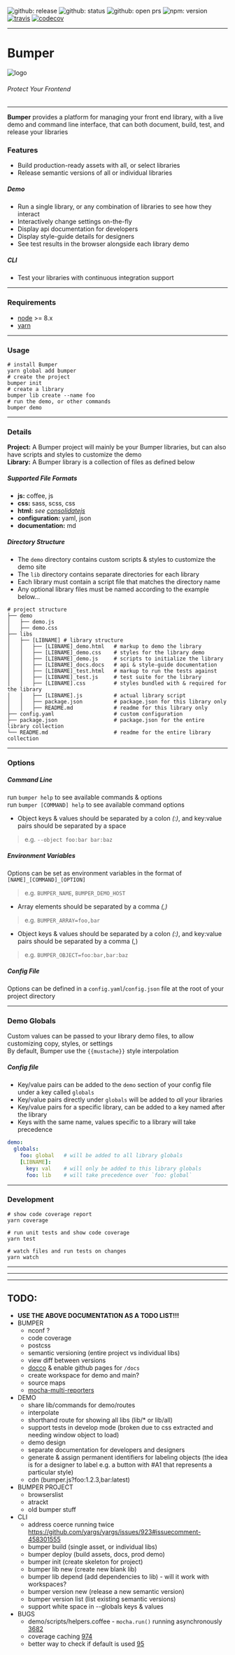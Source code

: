 <!--- topics: api build demo deploy documentation frontend release styleguide test -->
![github: release](https://badgen.net/github/release/brewster1134/bumper)
![github: status](https://badgen.net/github/status/brewster1134/bumper)
![github: open prs](https://badgen.net/github/open-prs/brewster1134/bumper)
![npm: version](https://badgen.net/npm/v/bumper)
[![travis](https://travis-ci.com/brewster1134/bumper.svg?branch=express)](https://travis-ci.com/brewster1134/bumper)
[![codecov](https://codecov.io/gh/brewster1134/bumper/branch/express/graph/badge.svg)](https://codecov.io/gh/brewster1134/bumper)

---
# Bumper
![logo](https://github.com/brewster1134/bumper/blob/express/demo/images/favicon/apple-icon.png?raw=true)
###### Protect Your Frontend

---
**Bumper** provides a platform for managing your front end library, with a live demo and command line interface, that can both document, build, test, and release your libraries
### Features
* Build production-ready assets with all, or select libraries
* Release semantic versions of all or individual libraries

##### Demo
* Run a single library, or any combination of libraries to see how they interact
* Interactively change settings on-the-fly
* Display api documentation for developers
* Display style-guide details for designers
* See test results in the browser alongside each library demo

##### CLI
* Test your libraries with continuous integration support

---
### Requirements
* [node](nodejs.org) >= 8.x
* [yarn](yarnpkg.com)

---
### Usage
```shell
# install Bumper
yarn global add bumper
# create the project
bumper init
# create a library
bumper lib create --name foo
# run the demo, or other commands
bumper demo
```
    
---
### Details

**Project:** A Bumper project will mainly be your Bumper libraries, but can also have scripts and styles to customize the demo  
**Library:** A Bumper library is a collection of files as defined below

##### Supported File Formats
* **js:** coffee, js
* **css:** sass, scss, css
* **html:** _see [consolidatejs](github.com/tj/consolidate.js#supported-template-engines)_
* **configuration:** yaml, json
* **documentation:** md

##### Directory Structure
* The `demo` directory contains custom scripts & styles to customize the demo site
* The `lib` directory contains separate directories for each library
* Each library must contain a script file that matches the directory name
* Any optional library files must be named according to the example below...

```shell
# project structure
├── demo
│   ├── demo.js
│   ├── demo.css
├── libs
│   ├── [LIBNAME] # library structure
│   │   ├── [LIBNAME]_demo.html   # markup to demo the library
│   │   ├── [LIBNAME]_demo.css    # styles for the library demo
│   │   ├── [LIBNAME]_demo.js     # scripts to initialize the library
│   │   ├── [LIBNAME]_docs.docs   # api & style-guide documentation
│   │   ├── [LIBNAME]_test.html   # markup to run the tests against
│   │   ├── [LIBNAME]_test.js     # test suite for the library
│   │   ├── [LIBNAME].css         # styles bundled with & required for the library
│   │   ├── [LIBNAME].js          # actual library script
│   │   ├── package.json          # package.json for this library only
│   │   ├── README.md             # readme for this library only
├── config.yaml                   # custom configuration
├── package.json                  # package.json for the entire library collection
└── README.md                     # readme for the entire library collection
```

---
### Options
##### Command Line
run `bumper help` to see available commands & options  
run `bumper [COMMAND] help` to see available command options
* Object keys & values should be separated by a colon _(:)_, and key:value pairs should be separated by a space
> e.g. `--object foo:bar bar:baz`

##### Environment Variables
Options can be set as environment variables in the format of `[NAME]_[COMMAND]_[OPTION]`
> e.g. `BUMPER_NAME`, `BUMPER_DEMO_HOST`

* Array elements should be separated by a comma _(,)_
> e.g. `BUMPER_ARRAY=foo,bar`
* Object keys & values should be separated by a colon _(:)_, and key:value pairs should be separated by a comma (,)
> e.g. `BUMPER_OBJECT=foo:bar,bar:baz`

##### Config File
Options can be defined in a `config.yaml`/`config.json` file at the root of your project directory

---
### Demo Globals
Custom values can be passed to your library demo files, to allow customizing copy, styles, or settings  
By default, Bumper use the `{{mustache}}` style interpolation

##### Config file
* Key/value pairs can be added to the `demo` section of your config file under a key called `globals`
* Key/value pairs directly under `globals` will be added to _all_ your libraries
* Key/value pairs for a specific library, can be added to a key named after the library
* Keys with the same name, values specific to a library will take precedence

```yaml
demo:
  globals:
    foo: global   # will be added to all library globals
    [LIBNAME]:
      key: val    # will only be added to this library globals
      foo: lib    # will take precedence over `foo: global`
```

---
### Development
```shell
# show code coverage report
yarn coverage

# run unit tests and show code coverage
yarn test

# watch files and run tests on changes
yarn watch
```

---
---
---
## TODO:
* **USE THE ABOVE DOCUMENTATION AS A TODO LIST!!!**
* BUMPER
  * nconf ?
  * code coverage
  * postcss
  * semantic versioning (entire project vs individual libs)
  * view diff between versions
  * [docco](http://ashkenas.com/docco) & enable github pages for `/docs`
  * create workspace for demo and main?
  * source maps
  * [mocha-multi-reporters](https://www.npmjs.com/package/mocha-multi-reporters)
* DEMO
  * share lib/commands for demo/routes
  * interpolate
  * shorthand route for showing all libs (lib/* or lib/all)
  * support tests in develop mode (broken due to css extracted and needing window object to load)
  * demo design
  * separate documentation for developers and designers
  * generate & assign permanent identifiers for labeling objects (the idea is for a designer to label e.g. a button with #A1 that represents a particular style)
  * cdn (bumper.js?foo:1.2.3,bar:latest)
* BUMPER PROJECT
  * browserslist
  * atrackt
  * old bumper stuff
* CLI
  * address coerce running twice https://github.com/yargs/yargs/issues/923#issuecomment-458301555
  * bumper build (single asset, or individual libs)
  * bumper deploy (build assets, docs, prod demo)
  * bumper init (create skeleton for project)
  * bumper lib new (create new blank lib)
  * bumper lib depend (add dependencies to lib) - will it work with workspaces?
  * bumper version new (release a new semantic version)
  * bumper version list (list existing semantic versions)
  * support white space in --globals keys & values
* BUGS
  * demo/scripts/helpers.coffee - `mocha.run()` running asynchronously [3682](https://github.com/mochajs/mocha/issues/3682)
  * coverage caching [974](https://github.com/istanbuljs/nyc/issues/974)
  * better way to check if default is used [95](https://github.com/yargs/yargs/pull/95)
